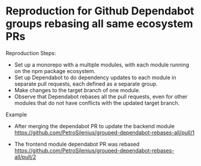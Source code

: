 # Reproduction for Github Dependabot groups rebasing all same ecosystem PRs

Reproduction Steps:

- Set up a monorepo with a multiple modules, with each module running on the npm package ecosystem.
- Set up Dependabot to do dependency updates to each module in separate pull requests, each defined as a separate group.
- Make changes to the target branch of one module.
- Observe that Dependabot rebases all the pull requests, even for other modules that do not have conflicts with the updated target branch.

Example

- After merging the dependabot PR to update the backend module
https://github.com/PetroSilenius/grouped-dependabot-rebases-all/pull/1

- The frontend module dependabot PR was rebased
https://github.com/PetroSilenius/grouped-dependabot-rebases-all/pull/2